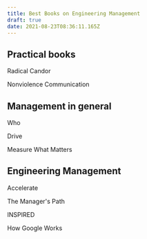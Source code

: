 ```yaml
---
title: Best Books on Engineering Management
draft: true
date: 2021-08-23T08:36:11.165Z
---
```

## Practical books

Radical Candor

Nonviolence Communication

## Management in general

Who

Drive

Measure What Matters

## Engineering Management

Accelerate

The Manager's Path

INSPIRED

How Google Works